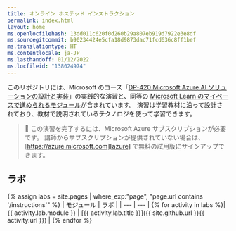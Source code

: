 ```yaml
---
title: オンライン ホステッド インストラクション
permalink: index.html
layout: home
ms.openlocfilehash: 13dd011c620f0d260b29a807eb919d7922e3e8df
ms.sourcegitcommit: b90234424e5cfa18d9873dac71fcd636c8ff1bef
ms.translationtype: HT
ms.contentlocale: ja-JP
ms.lasthandoff: 01/12/2022
ms.locfileid: "138024974"
---
```

このリポジトリには、Microsoft のコース「[DP-420 Microsoft Azure AI ソリューションの設計と実装][course-description]」の実践的な演習と、同等の [Microsoft Learn のマイペースで進められるモジュール][learn-collection]が含まれています。 演習は学習教材に沿って設計されており、教材で説明されているテクノロジを使って学習できます。

> &#128221; この演習を完了するには、Microsoft Azure サブスクリプションが必要です。 講師からサブスクリプションが提供されていない場合は、[https://azure.microsoft.com][azure] で無料の試用版にサインアップできます。

## <a name="labs"></a>ラボ

{% assign labs = site.pages | where_exp:"page", "page.url contains '/instructions'" %}
| モジュール | ラボ |
| --- | --- |
{% for activity in labs %}| {{ activity.lab.module }} | [{{ activity.lab.title }}]({{ site.github.url }}{{ activity.url }}) |
{% endfor %}

[azure]: https://azure.microsoft.com
[course-description]: https://docs.microsoft.com/learn/certifications/courses/dp-420t00
[learn-collection]: https://docs.microsoft.com/users/msftofficialcurriculum-4292/collections/1k8wcz8zooj2nx
